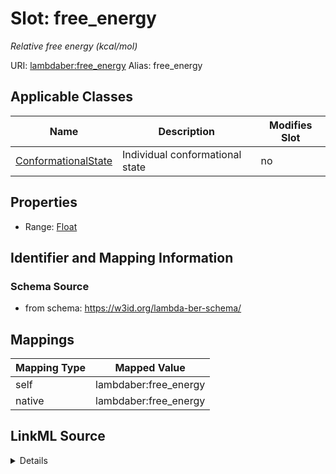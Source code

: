 

# Slot: free_energy 


_Relative free energy (kcal/mol)_





URI: [lambdaber:free_energy](https://w3id.org/lambda-ber-schema/free_energy)
Alias: free_energy

<!-- no inheritance hierarchy -->





## Applicable Classes

| Name | Description | Modifies Slot |
| --- | --- | --- |
| [ConformationalState](ConformationalState.md) | Individual conformational state |  no  |






## Properties

* Range: [Float](Float.md)




## Identifier and Mapping Information






### Schema Source


* from schema: https://w3id.org/lambda-ber-schema/




## Mappings

| Mapping Type | Mapped Value |
| ---  | ---  |
| self | lambdaber:free_energy |
| native | lambdaber:free_energy |




## LinkML Source

<details>
```yaml
name: free_energy
description: Relative free energy (kcal/mol)
from_schema: https://w3id.org/lambda-ber-schema/
rank: 1000
alias: free_energy
owner: ConformationalState
domain_of:
- ConformationalState
range: float
unit:
  ucum_code: kcal/mol

```
</details>